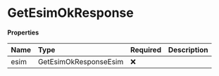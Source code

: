 # GetEsimOkResponse

**Properties**

| Name | Type                  | Required | Description |
| :--- | :-------------------- | :------- | :---------- |
| esim | GetEsimOkResponseEsim | ❌       |             |

<!-- This file was generated by liblab | https://liblab.com/ -->
